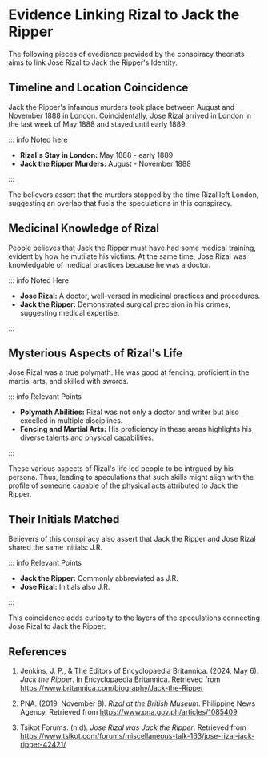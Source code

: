 # Evidence Linking Rizal to Jack the Ripper

The following pieces of evedience provided by the conspiracy theorists aims to link Jose Rizal to Jack the Ripper's Identity.

## Timeline and Location Coincidence

Jack the Ripper's infamous murders took place between August and November 1888 in London. Coincidentally, Jose Rizal arrived in London in the last week of May 1888 and stayed until early 1889.

::: info Noted here

- **Rizal's Stay in London:** May 1888 - early 1889
- **Jack the Ripper Murders:** August - November 1888

:::

The believers assert that the murders stopped by the time Rizal left London, suggesting an overlap that fuels the speculations in this conspiracy.

## Medicinal Knowledge of Rizal

People believes that Jack the Ripper must have had some medical training, evident by how he mutilate his victims. At the same time, Jose Rizal was knowledgable of medical practices because he was a doctor.

::: info Noted Here

- **Jose Rizal:** A doctor, well-versed in medicinal practices and procedures.
- **Jack the Ripper:** Demonstrated surgical precision in his crimes, suggesting medical expertise.

:::

## Mysterious Aspects of Rizal's Life

Jose Rizal was a true polymath. He was good at fencing, proficient in the martial arts, and skilled with swords.

::: info Relevant Points

- **Polymath Abilities:** Rizal was not only a doctor and writer but also excelled in multiple disciplines.
- **Fencing and Martial Arts:** His proficiency in these areas highlights his diverse talents and physical capabilities.

:::

These various aspects of Rizal's life led people to be intrgued by his persona. Thus, leading to speculations that such skills might align with the profile of someone capable of the physical acts attributed to Jack the Ripper.

## Their Initials Matched

Believers of this conspiracy also assert that Jack the Ripper and Jose Rizal shared the same initials: J.R.

::: info Relevant Points

- **Jack the Ripper:** Commonly abbreviated as J.R.
- **Jose Rizal:** Initials also J.R.

:::

This coincidence adds curiosity to the layers of the speculations connecting Jose Rizal to Jack the Ripper.

## References

1. Jenkins, J. P., & The Editors of Encyclopaedia Britannica. (2024, May 6). _Jack the Ripper_. In Encyclopaedia Britannica. Retrieved from https://www.britannica.com/biography/Jack-the-Ripper

2. PNA. (2019, November 8). _Rizal at the British Museum_. Philippine News Agency. Retrieved from https://www.pna.gov.ph/articles/1085409

3. Tsikot Forums. (n.d). _Jose Rizal was Jack the Ripper_. Retrieved from https://www.tsikot.com/forums/miscellaneous-talk-163/jose-rizal-jack-ripper-42421/
